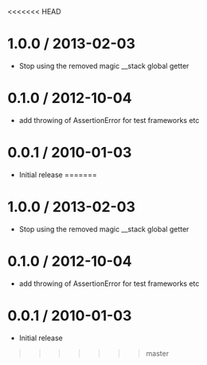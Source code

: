 <<<<<<< HEAD

1.0.0 / 2013-02-03 
==================

  * Stop using the removed magic __stack global getter

0.1.0 / 2012-10-04 
==================

  * add throwing of AssertionError for test frameworks etc

0.0.1 / 2010-01-03
==================

  * Initial release
=======

1.0.0 / 2013-02-03 
==================

  * Stop using the removed magic __stack global getter

0.1.0 / 2012-10-04 
==================

  * add throwing of AssertionError for test frameworks etc

0.0.1 / 2010-01-03
==================

  * Initial release
>>>>>>> master
